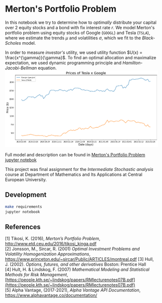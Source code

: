 # Merton's Portfolio Problem
In this notebook we try to determine how to _optimally_ distribute your capital over 2 equity stocks and a bond with fix interest rate $r$.
We model Merton's portfolio problem using equity stocks of Google (`GOOGL`) and Tesla (`TSLA`), where we estimate the trends $\mu$ and
volatilities $\sigma$, which we fit to the _Black-Scholes_ model.

In order to measure _investor's_ utility, we used utility function $U(x) = \frac{x^{\gamma}}{\gamma}$. To find an optimal allocation
and maximalize expectation, we used dynamic programming principle and _Hamilton-Jacobi-Bellman_ equation.
![](teslaxgoogle.png)

Full model and description can be found in [Merton's Portfolio Problem jupyter notebok](./mertons_portfolio_problem.ipynb)

This project was final assignment for the _Intermediate Stochastic analysis_ course at Department of Mathematics and Its 
Applications at Central European University.

## Development
```bash
make requirements
jupyter notebook
```
 
## References
[1] Tikosi, K. (2016), _Merton’s Portfolio Problem_, http://www.etd.ceu.edu/2016/tikosi_kinga.pdf  
[2] Jonsson, M., Sircar, R. (2001) _Optimal Investment Problems and Volatility Homogenization Approximations_, https://www.princeton.edu/~sircar/Public/ARTICLES/montreal.pdf 
[3] Hull, J. (2002). _Options, futures, and other derivatives_ Boston: Prentice Hall  
[4] Hult, H. & Lindskog, F. (2007) _Mathematical Modeling and Statistical Methods for Risk Management_, 
[https://people.kth.se/~lindskog/papers/RMlecturenotes07B.pdf](https://people.kth.se/~lindskog/papers/RMlecturenotes07B.pdf)  
[5] Alpha Vantage, (2017-2021), _Alpha Vantage API Documentation_, https://www.alphavantage.co/documentation/ 